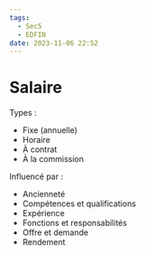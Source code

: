 ```yaml
---
tags:
  - Sec5
  - EDFIN
date: 2023-11-06 22:52
---
```


# Salaire

Types :

- Fixe (annuelle)
- Horaire
- À contrat
- À la commission

Influencé par :

- Ancienneté
- Compétences et qualifications
- Expérience
- Fonctions et responsabilités
- Offre et demande
- Rendement